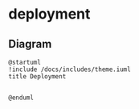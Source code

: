 # deployment

## Diagram

```plantuml format="svg" classes="uml myDiagram"
@startuml
!include /docs/includes/theme.iuml
title Deployment


@enduml
```
